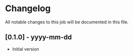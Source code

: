 # Changelog
All notable changes to this job will be documented in this file.

## [0.1.0] - yyyy-mm-dd
* Initial version
